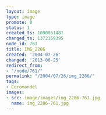```yaml
---
layout: image
type: image
promote: 0
status: 1
created_ts: 1090861481
changed_ts: 1372159395
node_id: 761
title: IMG_2286
created: '2004-07-26'
changed: '2013-06-25'
redirect_from:
- "/node/761/"
permalink: "/2004/07/26/img_2286/"
tags:
- Coromandel
images:
- src: image/images/img_2286-761.jpg
  name: img_2286-761.jpg
---
```


